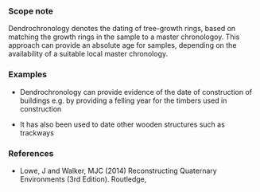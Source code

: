 ### Scope note

Dendrochronology denotes the dating of tree-growth rings, based on matching the growth rings in the sample to a master chronologoy. This approach can provide an absolute age for samples, depending on the availability of a suitable local master chronology. 

### Examples

* Dendrochronology can provide evidence of the date of construction of buildings e.g. by providing a felling year for the timbers used in construction

* It has also been used to date other wooden structures such as trackways

### References

* Lowe, J and Walker, MJC (2014) Reconstructing Quaternary Environments (3rd Edition). Routledge,
